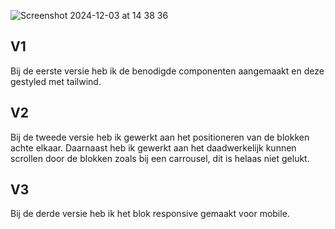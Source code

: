![Screenshot 2024-12-03 at 14 38 36](https://github.com/user-attachments/assets/37d072e3-f464-4ffd-9160-439429ccc19a)


## V1
Bij de eerste versie heb ik de benodigde componenten aangemaakt en deze gestyled met tailwind.


## V2
Bij de tweede versie heb ik gewerkt aan het positioneren van de blokken achte elkaar.
Daarnaast heb ik gewerkt aan het daadwerkelijk kunnen scrollen door de blokken zoals bij een carrousel, dit is helaas niet gelukt.

## V3
Bij de derde versie heb ik het blok responsive gemaakt voor mobile.
